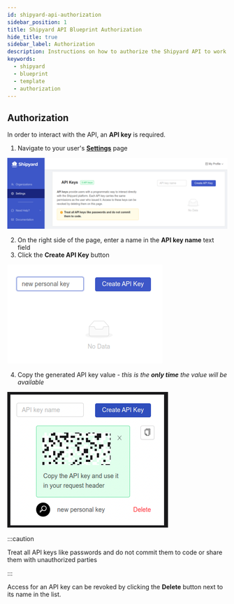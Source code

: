 ```yaml
---
id: shipyard-api-authorization
sidebar_position: 1
title: Shipyard API Blueprint Authorization
hide_title: true
sidebar_label: Authorization
description: Instructions on how to authorize the Shipyard API to work with Shipyard's low code blueprints
keywords:
  - shipyard
  - blueprint
  - template
  - authorization
---
```

## Authorization

In order to interact with the API, an **API key** is required.

1. Navigate to your user's [**Settings**](https://app.shipyardapp.com/user/settings) page

![Settings page API keys](../../.gitbook/assets/settings-page-api-keys.png)

2. On the right side of the page, enter a name in the **API key name** text field
3. Click the **Create API Key** button

![API keys add new key](../../.gitbook/assets/api-keys-add-new-key.png)

4. Copy the generated API key value - _this is the **only time** the value will be available_

![API keys generated API key value](../../.gitbook/assets/shipyard_2022_11_14_21_38_45.png)

:::caution

Treat all API keys like passwords and do not commit them to code or share them with unauthorized parties

:::

Access for an API key can be revoked by clicking the **Delete** button next to its name in the list.